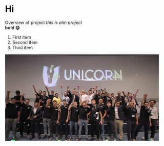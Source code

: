 # Hi
Overview of project
*this is atm project*
<br/>
**bold  😋**
1. First item
2. Second item
3. Third item

![Bugun mening kunim](src/main/resources/1.jpg)
